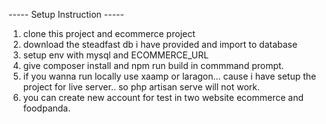 ----- Setup Instruction -----

1. clone this project and ecommerce project
2. download the steadfast db i have provided and import to database
3. setup env with mysql and ECOMMERCE_URL
4. give composer install and npm run build in commmand prompt.
5. if you wanna run locally use xaamp or laragon... cause i have setup the project for live server.. so php artisan serve will not work.
6. you can create new account for test in two website ecommerce and foodpanda. 

